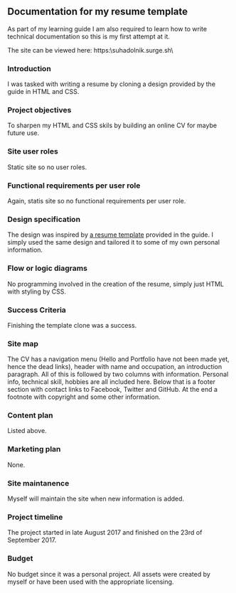 ## Documentation for my resume template ##

As part of my learning guide I am also required to learn how to write technical documentation so this is my first attempt at it.

The site can be viewed here: https:\\suhadolnik.surge.sh\

### Introduction ###

I was tasked with writing a resume by cloning a design provided by the guide in HTML and CSS.

### Project objectives ###

To sharpen my HTML and CSS skils by building an online CV for maybe future use.

### Site user roles ###

Static site so no user roles.

### Functional requirements per user role ###

Again, statis site so no functional requirements per user role.

### Design specification ###

The design was inspired by [a resume template](https://creativemarket.com/ikonome/686585-Material-Resume-Blue/screenshots/#screenshot2) provided in the guide. I simply used the same design and tailored it to some of my own personal information.

### Flow or logic diagrams ###

No programming involved in the creation of the resume, simply just HTML with styling by CSS.

### Success Criteria ###

Finishing the template clone was a success.

### Site map ###

The CV has a navigation menu (Hello and Portfolio have not been made yet, hence the dead links), header with name and occupation, an introduction paragraph. All of this is followed by two columns with information. Personal info, technical skill, hobbies are all included here. Below that is a footer section with contact links to Facebook, Twitter and GitHub. At the end a footnote with copyright and some other information.

### Content plan ###

Listed above.

### Marketing plan ###

None.

### Site maintanence ###

Myself will maintain the site when new information is added.

### Project timeline ###

The project started in late August 2017 and finished on the 23rd of September 2017.

### Budget ###

No budget since it was a personal project. All assets were created by myself or have been used with the appropriate licensing.